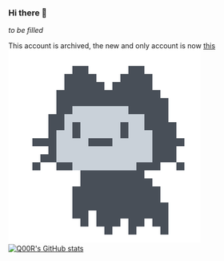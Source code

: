 ### Hi there 👋
*to be filled*
<!--
**Q00R/Q00R** is a ✨ _special_ ✨ repository because its `README.md` (this file) appears on your GitHub profile.

Here are some ideas to get you started:

- 🔭 I’m currently working on ...
- 🌱 I’m currently learning ...
- 👯 I’m looking to collaborate on ...
- 🤔 I’m looking for help with ...
- 💬 Ask me about ...
- 📫 How to reach me: ...!
- 😄 Pronouns: ...
- ⚡ Fun fact: ...
-->

This account is archived, the new and only account is now [this](https://github.com/0xchilli) 
![octocat](./github_loading_octocat.gif)
[![Q00R's GitHub stats](https://github-readme-stats.vercel.app/api?username=Q00R)](https://github.com/anuraghazra/github-readme-stats)
